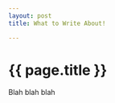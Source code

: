 ```yaml
---
layout: post
title: What to Write About!

---
```


{{ page.title }}
================

Blah blah blah